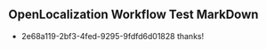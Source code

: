 ## OpenLocalization Workflow Test MarkDown
* 2e68a119-2bf3-4fed-9295-9fdfd6d01828 
thanks!<!--HONumber=Mar16_HO3-->
